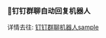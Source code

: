 ### 🤖钉钉群聊自动回复机器人

详情去往: [钉钉群聊机器人sample](https://agou-ops.cn/post/%E9%92%89%E9%92%89%E7%BE%A4%E8%81%8A%E6%9C%BA%E5%99%A8%E4%BA%BAsample/) 
